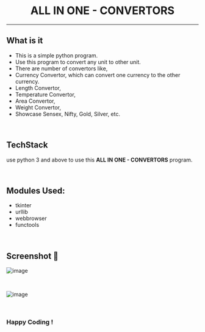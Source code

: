 <h1 align="center">ALL IN ONE - CONVERTORS</h1>

_______________________________________________________________________

## What is it

- This is a simple python program.
- Use this program to convert any unit to other unit.
- There are number of convertors like, 
- Currency Convertor, which can convert one currency to the other currency.
- Length Convertor, 
- Temperature Convertor,
- Area Convertor,
- Weight Convertor,
- Showcase Sensex, Nifty, Gold, Silver, etc.

<br>

## TechStack

use python 3 and above to use this **ALL IN ONE - CONVERTORS** program.

<br>

## Modules Used:

- tkinter
- urllib
- webbrowser
- functools

<br>

## Screenshot 📸

![image](https://github.com/avinashkranjan/Amazing-Python-Scripts/assets/114330097/5dd613aa-c639-49be-8a66-aa0b6afde85b)

<br>

![image](https://github.com/avinashkranjan/Amazing-Python-Scripts/assets/114330097/7cccb8e9-cc21-4083-9eac-09efbae5d40c)

<br>


### Happy Coding !
